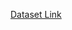 [Dataset Link](https://drive.google.com/drive/folders/1scl_yRZTz7t8zItu7rV40-97oZbVvmyU?usp=drive_link)
